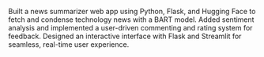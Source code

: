Built a news summarizer web app using Python, Flask, and Hugging Face to fetch and condense technology news with a BART model.
Added sentiment analysis and implemented a user-driven commenting and rating system for feedback.
Designed an interactive interface with Flask and Streamlit for seamless, real-time user experience.
